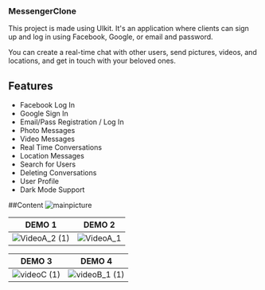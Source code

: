 ### MessengerClone

This project is made using UIkit. It's an application where clients can sign up and log in using Facebook, Google, or email and password.

You can create a real-time chat with other users, send pictures, videos, and locations, and get in touch with your beloved ones.

## Features
- Facebook  Log In
- Google Sign In
- Email/Pass Registration / Log In
- Photo Messages
- Video Messages
- Real Time Conversations
- Location Messages
- Search for Users
- Deleting Conversations
- User Profile
- Dark Mode Support

##Content
![mainpicture](https://user-images.githubusercontent.com/106885120/222846831-be26bb96-e4a4-4483-9f90-095218bb8845.jpeg)

DEMO 1 | DEMO 2 |
-------|--------|
![VideoA_2 (1)](https://user-images.githubusercontent.com/106885120/222849561-bcae13ce-33b4-4571-9a40-2bdd8506477a.gif)|![VideoA_1](https://user-images.githubusercontent.com/106885120/222845908-321b2f41-9a77-46c7-a4a8-2fcb0e5b7982.gif)

DEMO 3 | DEMO 4 |
-------|--------|
![videoC (1)](https://user-images.githubusercontent.com/106885120/222855110-dfcf9691-79fc-4cff-b93e-26bc03aac7e6.gif)|![videoB_1 (1)](https://user-images.githubusercontent.com/106885120/222854726-41e6c40e-63dc-45b8-8dbf-8d6e4ace138c.gif)
